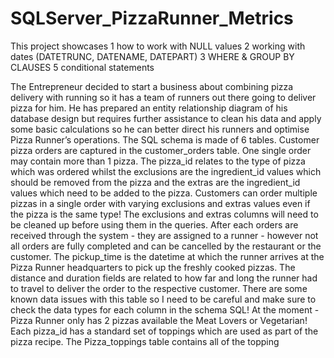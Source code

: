 # SQLServer_PizzaRunner_Metrics 
This project showcases
1 how to work with NULL values
2 working with dates (DATETRUNC, DATENAME, DATEPART)
3 WHERE & GROUP BY CLAUSES
5 conditional statements

The Entrepreneur decided to start a business about combining pizza delivery with running so it has a team of runners out there going to deliver pizza for him. He has prepared an entity relationship diagram of his database design but requires further assistance to clean his data and apply some basic calculations so he can better direct his runners and optimise Pizza Runner’s operations.
The SQL schema is made of 6 tables.
Customer pizza orders are captured in the customer_orders table. One single order may contain more than 1 pizza. The pizza_id relates to the type of pizza which was ordered whilst the exclusions are the ingredient_id values which should be removed from the pizza and the extras are the ingredient_id values which need to be added to the pizza. Customers can order multiple pizzas in a single order with varying exclusions and extras values even if the pizza is the same type! The exclusions and extras columns will need to be cleaned up before using them in the queries.
After each orders are received through the system - they are assigned to a runner - however not all orders are fully completed and can be cancelled by the restaurant or the customer. The pickup_time is the datetime at which the runner arrives at the Pizza Runner headquarters to pick up the freshly cooked pizzas. The distance and duration fields are related to how far and long the runner had to travel to deliver the order to the respective customer. There are some known data issues with this table so I need to be careful and make sure to check the data types for each column in the schema SQL!
At the moment - Pizza Runner only has 2 pizzas available the Meat Lovers or Vegetarian! Each pizza_id has a standard set of toppings which are used as part of the pizza recipe.
The Pizza_toppings table contains all of the topping
